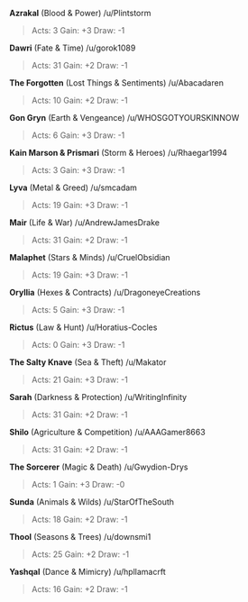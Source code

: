 **Azrakal** (Blood & Power) /u/Plintstorm 
> Acts: 3 Gain: +3 Draw: -1

**Dawri** (Fate & Time) /u/gorok1089 
> Acts: 31 Gain: +2 Draw: -1

**The Forgotten** (Lost Things & Sentiments) /u/Abacadaren 
> Acts: 10 Gain: +2 Draw: -1

**Gon Gryn** (Earth & Vengeance) /u/WHOSGOTYOURSKINNOW 
> Acts: 6 Gain: +3 Draw: -1

**Kain Marson & Prismari** (Storm & Heroes) /u/Rhaegar1994 
> Acts: 3 Gain: +3 Draw: -1

**Lyva** (Metal & Greed) /u/smcadam 
> Acts: 19 Gain: +3 Draw: -1

**Mair** (Life & War) /u/AndrewJamesDrake 
> Acts: 31 Gain: +2 Draw: -1

**Malaphet** (Stars & Minds) /u/CruelObsidian 
> Acts: 19 Gain: +3 Draw: -1

**Oryllia** (Hexes & Contracts) /u/DragoneyeCreations 
> Acts: 5 Gain: +3 Draw: -1

**Rictus** (Law & Hunt) /u/Horatius-Cocles 
> Acts: 0 Gain: +3 Draw: -1

**The Salty Knave** (Sea & Theft) /u/Makator 
> Acts: 21 Gain: +3 Draw: -1

**Sarah** (Darkness & Protection) /u/WritingInfinity 
> Acts: 31 Gain: +2 Draw: -1

**Shilo** (Agriculture & Competition) /u/AAAGamer8663 
> Acts: 31 Gain: +2 Draw: -1

**The Sorcerer** (Magic & Death) /u/Gwydion-Drys 
> Acts: 1 Gain: +3 Draw: -0

**Sunda** (Animals & Wilds) /u/StarOfTheSouth 
> Acts: 18 Gain: +2 Draw: -1

**Thool** (Seasons & Trees) /u/downsmi1 
> Acts: 25 Gain: +2 Draw: -1

**Yashqal** (Dance & Mimicry) /u/hpllamacrft 
> Acts: 16 Gain: +2 Draw: -1
